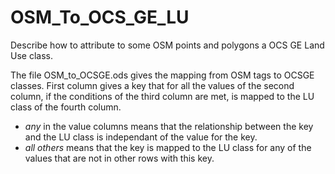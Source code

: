 # OSM_To_OCS_GE_LU
Describe how to attribute to some OSM points and polygons a OCS GE Land Use class.

The file OSM_to_OCSGE.ods gives the mapping from OSM tags to OCSGE classes. First column gives a key that for all the values of the second column, if the conditions of the third column are met, is mapped to the LU class of the fourth column.
- *any* in the value columns means that the relationship between the key and the LU class is independant of the value for the key.
- *all others* means that the key is mapped to the LU class for any of the values that are not in other rows with this key.
